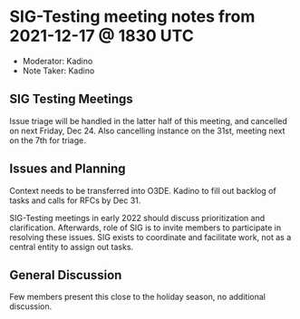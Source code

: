 # SIG-Testing meeting notes from 2021-12-17 @ 1830 UTC

* Moderator: Kadino
* Note Taker: Kadino

## SIG Testing Meetings

Issue triage will be handled in the latter half of this meeting, and cancelled on next Friday, Dec 24. Also cancelling instance on the 31st, meeting next on the 7th for triage.

## Issues and Planning

Context needs to be transferred into O3DE. Kadino to fill out backlog of tasks and calls for RFCs by Dec 31.

SIG-Testing meetings in early 2022 should discuss prioritization and clarification. Afterwards, role of SIG is to invite members to participate in resolving these issues. SIG exists to coordinate and facilitate work, not as a central entity to assign out tasks.

## General Discussion

Few members present this close to the holiday season, no additional discussion.
